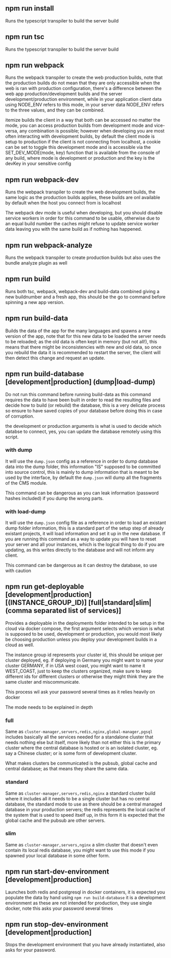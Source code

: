 ## npm run install

Runs the typescript transpiler to build the server build

## npm run tsc

Runs the typescript transpiler to build the server build

## npm run webpack

Runs the webpack transpiler to create the web production builds, note that the production builds do not mean that they are only accessible when the web is ran with production configuration, there's a difference between the web app production/development builds and the server development/production environment, while in your application client data using NODE_ENV refers to this mode, in your server data NODE_ENV refers to the three values, and they can be combined.

itemize builds the client in a way that both can be accessed no matter the mode, you can access production builds from development mode and vice-versa, any combination is possible; however when developing you are most often interacting with development builds, by default the client mode is setup to production if the client is not connecting from localhost, a cookie can be set to toggle this development mode and is accessible via the SET_DEV_MODE(mode, key) function that is available from the console of any build, where mode is development or production and the key is the devKey in your sensitive config

## npm run webpack-dev

Runs the webpack transpiler to create the web development builds, the same logic as the production builds applies, these builds are onl available by default when the host you connect from is localhost

The webpack dev mode is useful when developing, but you should disable service workers in order for this command to be usable, otherwise due to an equal build number the caches might refuse to update service worker data leaving you with the same build as if nothing has happened.

## npm run webpack-analyze

Runs the webpack transpiler to create production builds but also uses the bundle analyze plugin as well

## npm run build

Runs both tsc, webpack, webpack-dev and build-data combined giving a new buildnumber and a fresh app, this should be the go to command before spinning a new app version.

## npm run build-data

Builds the data of the app for the many languages and spawns a new version of the app, note that for this new data to be loaded the server needs to be reloaded; as the old data is often kept in memory (but not all!), this means that there might be inconsistencies with new and old data, so once you rebuild the data it is recommended to restart the server, the client will then detect this change and request an update.

## npm run build-database [development|production] (dump|load-dump)

Do not run this command before running build-data as this command requires the data to have been built in order to read the resulting files and decide how to build (or rebuild) the database, this is a very delicate process so ensure to have saved copies of your database before doing this in case of corruption.

the development or production arguments is what is used to decide which databse to connect, yes, you can update the database remotely using this script.

### with dump

It will use the `dump.json` config as a reference in order to dump database data into the dump folder, this information "IS" supposed to be committed into source control, this is mainly to dump information that is meant to be used by the interface, by default the `dump.json` will dump all the fragments of the CMS module.

This command can be dangerous as you can leak information (password hashes included) if you dump the wrong parts.

### with load-dump

It will use the `dump.json` config file as a reference in order to load an existant dump folder information, this is a standard part of the setup step of already existant projects, it will load information and set it up in the new database. If you are running this command as a way to update you will have to reset your server and all your instances, which is the logical thing to do if you are updating, as this writes directly to the database and will not inform any client.

This command can be dangerous as it can destroy the database, so use with caution

## npm run get-deployable [development|production] [(INSTANCE_GROUP_ID)] [full|standard|slim|(comma separated list of services)]

Provides a deployable in the deployments folder intended to be setup in the cloud via docker compose, the first argument selects which version is what is supposed to be used, development or production, you would most likely be choosing production unless you deploy your development builds in a cloud as well.

The instance group id represents your cluster id, this should be unique per cluster deployed, eg. if deploying in Germany you might want to name your cluster GERMANY, if in USA west coast, you might want to name it WEST_COAST, just to keep the clusters organized, make sure to keep different ids for different clusters or otherwise they might think they are the same cluster and miscommunicate.

This process wil ask your password several times as it relies heavily on docker

The mode needs to be explained in depth

### full

Same as `cluster-manager,servers,redis,nginx,global-manager,pgsql` includes basically all the services needed for a standalone cluster that needs nothing else but itself, more likely than not either this is the primary cluster where the central database is hosted or is an isolated cluster, eg. say a Chinese cluster; or is some form of development cluster.

What makes clusters be communicated is the pubsub, global cache and central database; as that means they share the same data.

### standard

Same as `cluster-manager,servers,redis,nginx` a standard cluster build where it includes all it needs to be a single cluster but has no central database, the standard mode to use as there should be a central managed database in your production servers; the redis represents the local cache of the system that is used to speed itself up, in this form it is expected that the global cache and the pubsub are other servers.

### slim

Same as `cluster-manager,servers,nginx` a slim cluster that doesn't even contain its local redis database, you might want to use this mode if you spawned your local database in some other form.

## npm run start-dev-environment [development|production]

Launches both redis and postgresql in docker containers, it is expected you populate the data by hand using `npm run build-database` it is a development environment as these are not intended for production, they use single docker, note this asks your password several times

## npm run stop-dev-environment [development|production]

Stops the development environment that you have already instantiated, also asks for your password.